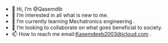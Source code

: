 - 👋 Hi, I’m @Qasemdib
- 👀 I’m interested in all what is new to me.
- 🌱 I’m currently learning Mechatronics engineering .
- 💞️ I’m looking to collaborate on what goes beneficial to society.
- 📫 How to reach me email:Kasemdeeb2003@icloud.com .

<!---
Qasemdib/Qasemdib is a ✨ special ✨ repository because its `README.md` (this file) appears on your GitHub profile.
You can click the Preview link to take a look at your changes.
--->
